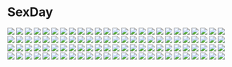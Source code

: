 # SexDay
![](https://konachan.com/jpeg/e1908b1ba48afb516f45020d4f6418c8/Konachan.com%20-%20163339%20animal_ears%20bakemonogatari%20breasts%20catgirl%20cleavage%20glasses%20hanekawa_tsubasa%20long_hair%20pajamas%20sleeping%20sugiyama_nobuhiro%20white%20white_hair%20wink.jpg)
![](https://konachan.com/image/c7254eefd52540c99cbe6ff41f8dfafb/Konachan.com%20-%20107401%20rinowahl%20taiyou_no_promia%20takeya_masami.jpg)
![](https://konachan.com/image/14791edf7edc195d25ba318606ed2f93/Konachan.com%20-%2081498%20blue_hair%20censored%20hiiragi_kagami%20hiiragi_tsukasa%20izumi_konata%20kakesu%20lucky_star%20nude%20pink_hair%20purple_hair%20takara_miyuki.jpg)
![](https://konachan.com/image/4956ecc0366dc332c7924d44ff7e857a/Konachan.com%20-%2064677%20kagamine_rin%20vocaloid.jpg)
![](https://konachan.com/jpeg/c66b83c61dc2f9cdf35e3d98809a76ed/Konachan.com%20-%20160482%20animal_ears%20blonde_hair%20blue_eyes%20breasts%20cleavage%20foxgirl%20multiple_tails%20shirane_koitsu%20tail%20touhou%20yakumo_ran.jpg)
![](https://konachan.com/jpeg/a1397b5d4466c6b783d5f117323a874b/Konachan.com%20-%20201060%20ass%20bikini%20green_hair%20long_hair%20original%20red_eyes%20scythe%20signed%20swimsuit%20taskohna%20weapon.jpg)
![](https://konachan.com/image/ccef8bd619a2f8a83773218b87310f09/Konachan.com%20-%20113482%20all_male%20durarara%21%21%20kurot%20male%20orihara_izaya.jpg)
![](https://konachan.com/image/bd02382d6d77650605a5d4c815773a74/Konachan.com%20-%20215190%20book%20boots%20elbow_gloves%20food%20gloves%20matsusatoru_kouji%20original%20paper%20purple_eyes%20short_hair%20thighhighs%20white_hair%20zettai_ryouiki.jpg)
![](https://konachan.com/jpeg/d3056a37227f5866f2d8efac0583f564/Konachan.com%20-%20281000%20animal_ears%20blush%20breasts%20camera%20catgirl%20cleavage%20mirror%20orange_eyes%20original%20reflection%20shirt_lift%20shorts%20thighhighs%20tiffy%20watermark%20white.jpg)
![](https://konachan.com/image/a71b048e77c486c5ca213dfedec2cce7/Konachan.com%20-%20269130%20btoor%20hatsune_miku%20vocaloid.jpg)
![](https://konachan.com/image/70af927a3cb48c6fc7773a9bc882b4a7/Konachan.com%20-%2016636%20bikini%20breasts%20cleavage%20fumio%20glasses%20green_hair%20konishi_tamako%20sakura_chika%20school_swimsuit%20setouchi_aoi%20sorauta%20swimsuit.jpg)
![](https://konachan.com/image/a38f76c79efc3769025d8003521117d8/Konachan.com%20-%2066268%20animal%20bikini%20fish%20purple_eyes%20swimsuit%20temoshi%20underwater%20water.jpg)
![](https://konachan.com/image/49017b2bf815cfd96de11cdaec85daad/Konachan.com%20-%20161830%20animal_ears%20breasts%20cleavage%20dog_days%20erect_nipples%20leonmitchelli_galette_des_rois%20long_hair%20panties%20underwear%20yamaneko_ken%20yellow_eyes.jpg)
![](https://konachan.com/jpeg/2b27e754b83122657419609867d9237c/Konachan.com%20-%20160651%20brown_hair%20flowers%20green_eyes%20itsia%20original.jpg)
![](https://konachan.com/image/176f034427226229a58b50c844e3e7a8/Konachan.com%20-%20159817%20labrys%20narukami_yuu%20persona%20persona_4%20teddie.jpg)
![](https://konachan.com/jpeg/061d293c6f7ddcdf99bfd9e6b47ba728/Konachan.com%20-%20165306%20akiyama_yukari%20black_eyes%20black_hair%20blush%20dress%20girls_und_panzer%20gloves%20short_hair%20tagme_%28artist%29.jpg)
![](https://konachan.com/image/0396f132f55af87f644ed84305b3720f/Konachan.com%20-%2014455%2095%20anthropomorphism%20os-tan%20windows.jpg)
![](https://konachan.com/image/1c94a8ab5b658185391fe2eb72b26215/Konachan.com%20-%20193409%202girls%20blue_eyes%20blue_hair%20cross%20flowers%20gloves%20headband%20konno_yuuki%20long_hair%20pink_eyes%20red_eyes%20signed%20swd3e2%20sword_art_online%20tears%20yuuki_asuna.jpg)
![](https://konachan.com/image/b939241097353c813b58eeaa74bf644c/Konachan.com%20-%2015095%20fushigi_no_umi_no_nadia%20nadia.jpg)
![](https://konachan.com/jpeg/5bf14bb11defc3fdc0c734e01cb1533d/Konachan.com%20-%20189836%20animal%20apple%20candy%20carrot_lu_angora%20drink%20festival%20fish%20food%20fruit%20game_cg%20japanese_clothes%20onomatope%2A%20shiratama%20yukata.jpg)
![](https://konachan.com/jpeg/0a7d36052eab0a8a351fd845493f8633/Konachan.com%20-%20229948%20aliasing%20bandage%20black_hair%20brown_eyes%20clouds%20cross%20fire%20flowers%20headdress%20leaves%20long_hair%20makadamixa%20necklace%20night%20original%20signed%20sky%20water.jpg)
![](https://konachan.com/jpeg/d5993cdd45e4d41f241b47bf25926dc6/Konachan.com%20-%2031175%20asakura_nanao%20game_cg%20lyrical_lyric%20marmalade%20mikeou%20purple_hair%20skirt%20sunset%20thighhighs%20twintails.jpg)
![](https://konachan.com/jpeg/ab8679fa51c83368d585ad0300eb5967/Konachan.com%20-%20280844%20aliasing%20animal%20autumn%20brown_hair%20cat%20drink%20flowers%20food%20green_eyes%20headphones%20japanese_clothes%20kimono%20leaves%20original%20paper%20short_hair%20twin-mix.jpg)
![](https://konachan.com/jpeg/a092a9db2ea05115e8465d929b90686c/Konachan.com%20-%20302946%20aqua_eyes%20ass%20book%20bra%20brown_hair%20headband%20idolmaster%20idolmaster_cinderella_girls%20kasumi_seiki%20panties%20sagisawa_fumika%20underwear%20waifu2x.jpg)
![](https://konachan.com/jpeg/5638b04047f9766013dd57765dd982b7/Konachan.com%20-%20196409%20gahata_meiji%20navel%20pink_eyes%20pink_hair%20topless%20toudou_charo%20utau.jpg)
![](https://konachan.com/jpeg/ae487d03ded5cb08b4c6cbc74e64b262/Konachan.com%20-%20107494%205_nenme_no_houkago%20akiyama_mio%20headphones%20hirasawa_ui%20hirasawa_yui%20k-on%21%20kantoku%20kotobuki_tsumugi%20monochrome%20nakano_azusa%20sketch%20tainaka_ritsu%20white.jpg)
![](https://konachan.com/image/0607054cb0b208d21e3d9378aac997c7/Konachan.com%20-%2032583%20alvis_hamilton%20last_exile%20lavie_head.jpg)
![](https://konachan.com/jpeg/6a698987c852d26181812c2d1d1a562c/Konachan.com%20-%2049068%20furude_rika%20hanyuu%20higurashi_no_naku_koro_ni.jpg)
![](https://konachan.com/image/37a96b6829f80537c3f85e10d6f683e7/Konachan.com%20-%20219915%20blonde_hair%20blue_eyes%20breasts%20cleavage%20keepout%20necklace%20original.jpg)
![](https://konachan.com/image/c887785120594aa0c9e845db7d303643/Konachan.com%20-%20142748%20blonde_hair%20cecilia_alcott%20headdress%20infinite_stratos%20long_hair%20ribbons%20uniform.jpg)
![](https://konachan.com/image/0538d9835d0c0498456da97c31b5c68a/Konachan.com%20-%2097886%20blood%20enoki_shiki%20mahou_shoujo_madoka_magica%20miki_sayaka%20red_hair%20sakura_kyouko%20sword%20weapon.jpg)
![](https://konachan.com/jpeg/e41c9690b3faf5f2e75240ef1afba6b1/Konachan.com%20-%2068833%20all_male%20anthropomorphism%20axis_powers_hetalia%20male%20polychromatic%20prussia_%28hetalia%29.jpg)
![](https://konachan.com/image/76ca2138db3bc5bd1b8a20fa0a41af0f/Konachan.com%20-%2065290%20hatsune_miku%20twintails%20vocaloid.jpg)
![](https://konachan.com/image/98d775a1558fcb39dbba0df0decfed2d/Konachan.com%20-%20142560%20animal_ears%20bicolored_eyes%20breasts%20cleavage%20gray_hair%20hat%20japanese_clothes%20leaves%20panties%20short_hair%20tail%20thighhighs%20touhou%20underwear%20wolfgirl.jpg)
![](https://konachan.com/jpeg/b5120f209c7af307a3db125fcb332afe/Konachan.com%20-%20287902%20black_eyes%20black_hair%20building%20camera%20city%20clouds%20dark%20hoodie%20original%20scenic%20short_hair%20sky%20window_%28artist%29.jpg)
![](https://konachan.com/image/d399b38cd4308a6f7d2c41a248c09470/Konachan.com%20-%20135367%20ghost_in_the_shell%20jpeg_artifacts%20rain%20tachikoma%20water.jpg)
![](https://konachan.com/image/d2e2a07d03cbc3740dfd696e0a3684b5/Konachan.com%20-%20215931%20blonde_hair%20blue_eyes%20blue_hair%20boat%20eyepatch%20long_hair%20mitu_yang%20original%20pink_hair%20pirate%20skirt%20sky%20stars%20stockings%20sword%20thighhighs%20weapon.jpg)
![](https://konachan.com/image/4d5b36c55bd4dec9475496b18ea1ad81/Konachan.com%20-%2052223%20brown_hair%20game_cg%20japanese_clothes%20long_hair%20tenshinranman%20unohana_no_sakuyahime%20yuzusoft.jpg)
![](https://konachan.com/image/a19982bc94d92a31bdbcdf5bdfc7b6b8/Konachan.com%20-%20233364%20animal%20aureolin31%20braids%20dark%20forest%20hoodie%20horse%20long_hair%20male%20original%20signed%20snow%20tree%20twintails%20winter.jpg)
![](https://konachan.com/image/bf8688cbbd3866bab0bcbd735041b80f/Konachan.com%20-%20129959%20close%20hatsune_miku%20ichinose_yukino%20sketch%20vocaloid.jpg)
![](https://konachan.com/jpeg/cb084f4f6f0725baabb3513e815cb926/Konachan.com%20-%20302747%20ass%20blush%20bondage%20breasts%20brown_hair%20christmas%20gmkj%20navel%20nipples%20nude%20pink_eyes%20pussy%20short_hair%20signed%20spread_legs%20sunglasses%20uncensored.jpg)
![](https://konachan.com/image/4fa23fa96ffe1c199b2c76e1adc9fab8/Konachan.com%20-%20270484%20blonde_hair%20blush%20breast_grab%20clouds%20game_cg%20hat%20long_hair%20pink_eyes%20praline%20riv%20school_uniform%20skirt%20sky%20sunset%20thighhighs%20tree%20twintails.jpg)
![](https://konachan.com/jpeg/6c5643b241e05efdd571477516d4f49c/Konachan.com%20-%20119219%20blonde_hair%20censored%20game_cg%20penis%20school_uniform%20see_through%20sekisaba.jpg)
![](https://konachan.com/image/5547f34abfbeb74053274096798fefd8/Konachan.com%20-%20179985%202girls%20ass%20black_hair%20blush%20breasts%20cameltoe%20cleavage%20ebi_193%20navel%20no_bra%20panties%20pink_eyes%20short_hair%20sideboob%20tail%20touhou%20underwear%20white%20wolfgirl.jpg)
![](https://konachan.com/image/b2274e355f7c468f98f36e71a6ea7451/Konachan.com%20-%207774%20crusader%20duplicate%20ragnarok_online.jpg)
![](https://konachan.com/jpeg/2f555bc7cccf73d52de655e5f7234423/Konachan.com%20-%20303423%202girls%20black_hair%20blush%20bondage%20breasts%20japanese_clothes%20kimono%20long_hair%20original%20rai_%28sakuranbo_sugar%29%20red_eyes%20twins.jpg)
![](https://konachan.com/jpeg/38dfc39b225b453e519071f1b1beac83/Konachan.com%20-%20153835%20breasts%20cygnus%20game_cg%20green_hair%20kikouyoku_senki_gin_no_toki_no_corona%20nipples%20nude%20nurse%20odagiri_touka%20sex%20thighhighs.jpg)
![](https://konachan.com/jpeg/6f03b97345a485837b369a9d5c315afb/Konachan.com%20-%20211495%20aqua_eyes%20blonde_hair%20escu%3Ade%20fall_in_love_x_4_tune%20game_cg%20karen_uruputasu%20long_hair%20mikeou%20school_uniform.jpg)
![](https://konachan.com/jpeg/a45a665312ec6e5e4ca6d6485d02327a/Konachan.com%20-%20250593%20blonde_hair%20blue_eyes%20blue_hair%20bow%20cropped%20drink%20headdress%20loli%20long_hair%20maid%20pink_hair%20purple_eyes%20red_eyes%20short_hair%20twins%20twintails%20white_hair.jpg)
![](https://konachan.com/jpeg/7c29b94b425da2b22ce3d2720f7c7f9a/Konachan.com%20-%2053315%20bikini%20gabaisuito-n%20goggles%20hatsune_miku%20swimsuit%20underwater%20vocaloid%20water.jpg)
![](https://konachan.com/image/8dfb30c67945ffdde8a29522d899b06d/Konachan.com%20-%20106117%202girls%20hakurei_reimu%20japanese_clothes%20jpeg_artifacts%20kirisame_marisa%20miko%20obiwan%20panty_pull%20touhou%20witch%20yuri.jpg)
![](https://konachan.com/jpeg/f0a97b0e6dcc5b838e0c00b217951625/Konachan.com%20-%20135179%20angel%20bandage%20bow%20crying%20flowers%20gloves%20kagamine_len%20kagamine_rin%20kurono_yuu%20male%20rose%20vocaloid%20wings.jpg)
![](https://konachan.com/jpeg/aacc68f3db724178455048cc6dbde485/Konachan.com%20-%20275538%20ass%20bed%20blush%20fate_grand_order%20fate_%28series%29%20glasses%20hoodie%20hug%20mash_kyrielight%20pantyhose%20pink_hair%20purple_eyes%20riichu%20scan%20short_hair%20skirt.jpg)
![](https://konachan.com/image/92da950eee551fa30952520726e71955/Konachan.com%20-%2077458%20little_busters%21.jpg)
![](https://konachan.com/image/42bdf4186fc473f45d2198e87f597092/Konachan.com%20-%2089170%20microphone%20mizuhashi_parsee%20pointed_ears%20scarlet_%28studioscr%29%20touhou.jpg)
![](https://konachan.com/jpeg/981e10256e076be6118b11042444b9b1/Konachan.com%20-%20148912%20blonde_hair%20blue_eyes%20blush%20breasts%20censored%20choker%20cum%20game_cg%20gloves%20lactation%20long_hair%20nipples%20pantyhose%20penis%20pussy%20sex%20squeez%20wristwear%20yuibi.jpg)
![](https://konachan.com/image/aa635dcde7d0e5b4b6a356913d4edef5/Konachan.com%20-%20280256%20animal%20bow%20brown_hair%20clamp%20gloves%20gradient%20gray_eyes%20green_eyes%20kero%20kinomoto_sakura%20long_hair%20scan%20short_hair%20thighhighs%20wand%20yue.jpg)
![](https://konachan.com/image/b76ecabc53e1e4532ec8366b3df27f3a/Konachan.com%20-%20109830%20headphones%20long_hair%20megurine_luka%20nekoita%20pink_hair%20vocaloid.jpg)
![](https://konachan.com/image/cd10612bb8dd1bcf1398df0c748b1375/Konachan.com%20-%20179895%20animal%20blue_eyes%20blue_hair%20blush%20boota%20crossover%20dog%20fang%20goggles%20group%20kamina%20kittan%20lagann%20long_hair%20navel%20necklace%20senketsu%20simon%20skirt%20uniform.jpg)
![](https://konachan.com/image/d80fd660f038330c64b14a44d327b57a/Konachan.com%20-%20262390%20aliasing%20aqua_eyes%20aqua_hair%20braids%20breasts%20cenangam%20cleavage%20flowers%20hatsune_miku%20long_hair%20petals%20thighhighs%20twintails%20umbrella%20vocaloid%20white.jpg)
![](https://konachan.com/image/b1828f4fdef68c404a9ec48689ea5eff/Konachan.com%20-%20144034%20bikini%20bow%20green_eyes%20green_hair%20kagiyama_hina%20long_hair%20ribbons%20sky%20swim_ring%20swimsuit%20touhou%20umi_no_mizu%20water.jpg)
![](https://konachan.com/jpeg/81bdeb5710418c6409ad6847dcdcd613/Konachan.com%20-%20274806%20ass%20bed%20blush%20brown_hair%20dress%20loli%20null_%28nyanpyoun%29%20panties%20red_eyes%20school_uniform%20short_hair%20socks%20underwear%20wristwear.jpg)
![](https://konachan.com/jpeg/072afe0e17705060fe49219910de3b34/Konachan.com%20-%20126303%20axel%20banana_gyuunyuu%20demyx%20group%20kingdom_hearts%20larxene%20lexaeus%20luxord%20marluxia%20roxas%20saix%20vexen%20xaldin%20xemnas%20xigbar%20xion_%28kingdom_hearts%29%20zexion.jpg)
![](https://konachan.com/image/7de42f39ed9ce08e7e00ebadb205a498/Konachan.com%20-%2044874%20animal_ears%20catgirl%20group%20kaenbyou_rin%20komeiji_koishi%20komeiji_satori%20michii_yuuki%20reiuji_utsuho%20touhou.jpg)
![](https://konachan.com/image/e8788cc2fae5ac5a25c353733d4172e8/Konachan.com%20-%20165220%20blue_eyes%20blue_hair%20jpeg_artifacts%20school_uniform%20short_hair%20skirt%20tangjinhang%20thighhighs%20vocaloid%20vocaloid_china%20yan_he.jpg)
![](https://konachan.com/jpeg/91a9a97be075a9ccd58566dded249db8/Konachan.com%20-%20149203%20bath%20blush%20breasts%20brown_hair%20cube%20game_cg%20kanekiyo_miwa%20kurano_izumi%20kurano_kazuya%20kurano-kunchi_no_futago_jijou%20male%20nipples%20nude%20shower%20wet.jpg)
![](https://konachan.com/image/639ba93ef66c6268b433fead0dce26a3/Konachan.com%20-%20186858%20barefoot%20brown_hair%20cape%20dress%20drink%20flowers%20food%20fruit%20ilolamai%20jpeg_artifacts%20long_hair%20necklace%20original%20wristwear%20yellow_eyes.jpg)
![](https://konachan.com/jpeg/82cea14eec3b02f0e99c303b5e5de1c3/Konachan.com%20-%20244662%20all_male%20chiba_yuriko%20code_geass%20kururugi_suzaku%20lelouch_lamperouge%20male%20vector.jpg)
![](https://konachan.com/image/ac7cee3a421d3b0576f1fededa56e219/Konachan.com%20-%2018756%20brie%20dolfini%20hat%20lola%20pangya%20pipin%20quma%20tiki%20titanboo%20umbrella.jpg)
![](https://konachan.com/image/d806caf01af02c7ed8d755c8d8b291f3/Konachan.com%20-%20147575%20blonde_hair%20blood%20dress%20flandre_scarlet%20hat%20ibuki_notsu%20pointed_ears%20red_eyes%20touhou%20vampire%20wings.jpg)
![](https://konachan.com/jpeg/34485acb77009901c70b6a928fe3a2ee/Konachan.com%20-%20219896%20anus%20blush%20censored%20clochette%20game_cg%20hatsuhime_iroha%20kneehighs%20long_hair%20male%20panty_pull%20pink_hair%20purple_eyes%20pussy%20school_uniform%20sesena_yau%20water.jpg)
![](https://konachan.com/image/406f4ef829306b3f225d26838a3bee20/Konachan.com%20-%2039920%20clannad%20sakagami_tomoyo.jpg)
![](https://konachan.com/image/66e8cdd61128cde18d9243afb21d46c0/Konachan.com%20-%2038047%20mecha%20mobile_suit_gundam%20sky.jpg)
![](https://konachan.com/jpeg/1c0285e045f7755feb3f018c02e74d25/Konachan.com%20-%20254937%20animal%20bird%20blonde_hair%20clouds%20dress%20long_hair%20ryky%20scenic%20signed%20sky%20water%20watermark.jpg)
![](https://konachan.com/image/4853c309ba919c7f2a89bac0ea800f14/Konachan.com%20-%2040121%20galge.com%20logo%20weapon%20yameta_takashi%20yellow.jpg)
![](https://konachan.com/jpeg/a98d0bfa4f4fdf9f9bafca834f90e75a/Konachan.com%20-%20259875%20animal_ears%20aqua_eyes%20barefoot%20bikini%20breasts%20catgirl%20cleavage%20flowers%20long_hair%20navel%20original%20ribbons%20swimsuit%20tail%20thighhighs%20white_hair%20wristwear.jpg)
![](https://konachan.com/jpeg/bd543e931fcba62e60b571de1a2d25ab/Konachan.com%20-%20147795%20blue_eyes%20hatsune_miku%20marirero_a%20phone%20vocaloid.jpg)
![](https://konachan.com/image/cab40afcccb5d8e82f5a541f678326e7/Konachan.com%20-%2080607%20school_uniform%20short_hair%20tagme%20underwater%20water.jpg)
![](https://konachan.com/image/fbb659deb7e13358102efe64e25e2a2a/Konachan.com%20-%20108005%20mahou_shoujo_madoka_magica%20miki_sayaka.jpg)
![](https://konachan.com/jpeg/ff412d9beb23422d46bc2a1bce7c8382/Konachan.com%20-%20161351%20breasts%20censored%20ensemble_%28company%29%20game_cg%20hat%20long_hair%20mutou_kurihito%20naname_nanami%20nipples%20ojousama_wa_gokigen_naname%20paizuri%20penis.jpg)
![](https://konachan.com/image/e3ac8926507ab404da804927192d6abf/Konachan.com%20-%20167329%20black_eyes%20bou_nin%20leaves%20long_hair%20original%20white_hair.jpg)
![](https://konachan.com/image/a01205bce8d61c1e9eff7cd36bba7417/Konachan.com%20-%20105556%202girls%20black_hair%20blue_eyes%20blush%20brown_eyes%20headdress%20long_hair%20saten_ruiko%20short_hair%20skirt%20skirt_lift%20to_aru_majutsu_no_index%20uiharu_kazari%20white.jpg)
![](https://konachan.com/image/f722e59db65dae503da3cea02ddbb830/Konachan.com%20-%2017440%20butterfly%20catboy%20chain%20clamp%20collar%20glasses%20ichihara_yuuko%20japanese_clothes%20male%20watanuki_kimihiro%20xxxholic.jpg)
![](https://konachan.com/image/93db669ee901fc77aae37c645c9ba6cd/Konachan.com%20-%2074951%20all_male%20black_hair%20durarara%21%21%20male%20orihara_izaya%20red_eyes%20short_hair.jpg)
![](https://konachan.com/jpeg/0be03c89dea7a82ceefa0d42727bcb91/Konachan.com%20-%20166300%20bed%20blonde_hair%20blush%20breasts%20cameltoe%20game_cg%20maro_no_kanja_ha_gatenkei%20navel%20nipples%20panties%20red_eyes%20sakagami_umi%20sakimi_ayase%20underwear.jpg)
![](https://konachan.com/image/49ac5c1b17c54d51af35f4a5724ebdf0/Konachan.com%20-%2069916%20bra%20gun%20mikanagi_marika%20panties%20red_hair%20shimachiyo%20spicy_spycy%20thighhighs%20underwear%20weapon.jpg)
![](https://konachan.com/image/5742c7df197f8d335a974e3c26db5e0b/Konachan.com%20-%2095520%20komeiji_koishi%20komeiji_satori%20mugi_%28banban53%29%20touhou.jpg)
![](https://konachan.com/image/b29e15aa69b0cdb4a0bbc427608b8d60/Konachan.com%20-%2080298%20hatsune_miku%20megurine_luka%20twintails%20vocaloid.jpg)
![](https://konachan.com/image/63a2668e6bce0b8dbce31afd9ef072a8/Konachan.com%20-%20271212%20bikini%20breasts%20bubbles%20cleavage%20clouds%20food%20foxgirl%20hat%20ice_cream%20long_hair%20navel%20necklace%20pink_hair%20popsicle%20sky%20squchan%20swimsuit%20tail%20watermark.jpg)
![](https://konachan.com/jpeg/09c80db0ef4ada825a7fb1f1c6020bcb/Konachan.com%20-%20248295%20anthropomorphism%20ass%20beach%20blonde_hair%20blue_eyes%20blush%20breasts%20long_hair%20nipples%20school_swimsuit%20see_through%20swimsuit%20tears%20utahane_w.jpg)
![](https://konachan.com/jpeg/f583cf17433723af59942717f508f522/Konachan.com%20-%20199093%20animal_ears%20aqua_eyes%20blonde_hair%20bow%20breasts%20drink%20game_cg%20long_hair%20school_uniform%20syroh%20tania_helvellyn%20twintails%20yakimochi_stream.jpg)
![](https://konachan.com/jpeg/628b76e3198afa49b469f8a8e0a0a034/Konachan.com%20-%2027077%20clannad%20furukawa_nagisa%20transparent.jpg)
![](https://konachan.com/jpeg/86fa06a79bdffbf2b3934604da4b697e/Konachan.com%20-%20148640%20animal_ears%20blush%20hina_chuu%20long_hair%20nopan%20original%20petals%20red_eyes%20ribbons%20tail.jpg)
![](https://konachan.com/image/46704eb166079c0cfc22cb1a55df4d88/Konachan.com%20-%20169563%20hatsune_miku%20long_hair%20microphone%20pink_hair%20purple_hair%20red_eyes%20suwako_%28nakasuwa%29%20twintails%20vocaloid%20wings.jpg)
![](https://konachan.com/image/153125dfcc72c591d802e8552167234a/Konachan.com%20-%2079406%20angel_beats%21%20godees%20monochrome%20yui_%28angel_beats%21%29.jpg)
![](https://konachan.com/image/593fc3cda0821228b295bc7ec43029f6/Konachan.com%20-%2064356%202girls%20black_hair%20blush%20brown_eyes%20headdress%20saten_ruiko%20school_uniform%20short_hair%20tears%20to_aru_majutsu_no_index%20uiharu_kazari.jpg)
![](https://konachan.com/image/cbc283a930e0e30c12882c54910b8e72/Konachan.com%20-%20232824%20christmas%20lasa_%28lasa1116%29%20rem_%28re%3Azero%29%20re%3Azero_kara_hajimeru_isekai_seikatsu.jpg)
![](https://konachan.com/image/59a6ba66dfdd2eb099c2398b5415760e/Konachan.com%20-%2057241%20akiyama_mio%20bikini%20black_hair%20breasts%20cleavage%20goto_p%20k-on%21%20swimsuit.jpg)
![](https://konachan.com/image/b6a68b75fde93b734cc175d046f6d472/Konachan.com%20-%20170167%20000078%20blue_eyes%20blue_hair%20boots%20collar%20elbow_gloves%20gloves%20long_hair%20nymph%20sora_no_otoshimono%20thighhighs%20twintails%20wings.jpg)
![](https://konachan.com/jpeg/4f8854db454e8fd1fc74725739104cf8/Konachan.com%20-%20185001%20ass%20blush%20brown_hair%20ensemble_%28company%29%20game_cg%20golden_marriage%20hayakawa_harui%20ichijouji_touko%20long_hair%20pink_eyes.jpg)
